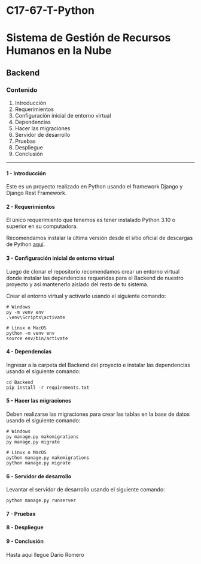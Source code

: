 # C17-67-T-Python

# Sistema de Gestión de Recursos Humanos en la Nube

## Backend

### Contenido

1. Introducción
2. Requerimientos
3. Configuración inicial de entorno virtual
4. Dependencias
5. Hacer las migraciones
6. Servidor de desarrollo
7. Pruebas
8. Despliegue
9. Conclusión

---

#### 1 - Introducción

Este es un proyecto realizado en Python usando el framework Django y Django Rest Framework.

#### 2 - Requerimientos

El único requerimiento que tenemos es tener instalado Python 3.10 o superior en su computadora.

Recomendamos instalar la última versión desde el sitio oficial de descargas de Python [aquí](https://www.python.org/downloads/).

#### 3 - Configuración inicial de entorno virtual

Luego de clonar el repositorio recomendamos crear un entorno virtual donde instalar las dependencias requeridas para el Backend de nuestro proyecto y asi mantenerlo aislado del resto de tu sistema.

Crear el entorno virtual y activarlo usando el siguiente comando:

```
# Windows
py -m venv env
.\env\Scripts\activate
```

```
# Linux o MacOS
python -m venv env
source env/bin/activate
```

#### 4 - Dependencias

Ingresar a la carpeta del Backend del proyecto e instalar las dependencias usando el siguiente comando:

```
cd Backend
pip install -r requirements.txt
```

#### 5 - Hacer las migraciones

Deben realizarse las migraciones para crear las tablas en la base de datos usando el siguiente comando:

```
# Windows
py manage.py makemigrations
py manage.py migrate
```

```
# Linux o MacOS
python manage.py makemigrations
python manage.py migrate
```

#### 6 - Servidor de desarrollo

Levantar el servidor de desarrollo usando el siguiente comando:

```
python manage.py runserver
```

#### 7 - Pruebas

#### 8 - Despliegue

#### 9 - Conclusión
Hasta aqui llegue Dario Romero
